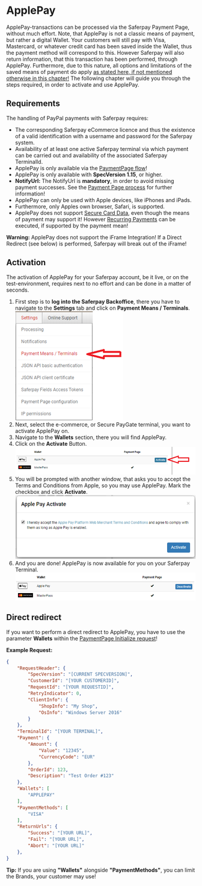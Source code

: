 # ApplePay

ApplePay-transactions can be processed via the Saferpay Payment Page, without much effort. Note, that ApplePay is not a classic means of payment, but rather a digital Wallet. Your customers will still pay with Visa, Mastercard, or whatever credit card has been saved inside the Wallet, thus the payment method will correspond to this. However Saferpay will also return information, that this transaction has been performed, through ApplePay. Furthermore, due to this nature, all options and limitations of the saved means of payment do apply [as stated here, if not mentioned otherwise in this chapter!](index.html#pm-functions)
The following chapter will guide you through the steps required, in order to activate and use ApplePay.

## <a name="ppal-requirement"></a> Requirements

The handling of PayPal payments with Saferpay requires:

* The corresponding Saferpay eCommerce licence and thus the existence of a valid identification with a username and password for the Saferpay system.
* Availability of at least one active Saferpay terminal via which payment can be carried out and availability of the associated Saferpay TerminalId.
* ApplePay is only available via the [PaymentPage flow](Integration_PP.html)!
* ApplePay is only available with **SpecVersion 1.15**, or higher.
* **NotifyUrl:** The NotifyUrl is **mandatory**, in order to avoid missing payment successes. See the <a href="Integration_PP.html">Payment Page process</a> for further information!
* ApplePay can only be used with Apple devices, like iPhones and iPads.
* Furthermore, only Apples own browser, Safari, is supported.
* ApplePay does not support [Secure Card Data](scd.html), even though the means of payment may support it! However [Recurring Payments](recurring.html) can be executed, if supported by the payment mean!

<div class="danger">
  <p><strong>Warning:</strong> ApplePay does not support the iFrame Integration! If a Direct Redirect (see below) is performed, Saferpay will break out of the iFrame!</p>
</div>

## <a name="apple-activation"></a> Activation

The activation of ApplePay for your Saferpay account, be it live, or on the test-environment, requires next to no effort and can be done in a matter of seconds.

1. First step is to **log into the Saferpay Backoffice**, there you have to navigate to the **Settings** tab and click on **Payment Means / Terminals**.
<br />![alt text](https://raw.githubusercontent.com/saferpay/sndbx/master/images/applepayBO1.png "ApplePay inside the Saferpay Backoffice")
2. Next, select the e-commerce, or Secure PayGate terminal, you want to activate ApplePay on. 
3. Navigate to the **Wallets** section, there you will find ApplePay.
4. Click on the **Activate** Button.
![alt text](https://raw.githubusercontent.com/saferpay/sndbx/master/images/applepayBO2.png "ApplePay inside the Saferpay Backoffice")
5. You will be prompted with another window, that asks you to accept the Terms and Conditions from Apple, so you may use ApplePay. Mark the checkbox and click **Activate**.
![alt text](https://raw.githubusercontent.com/saferpay/sndbx/master/images/applepayBO3.png "ApplePay inside the Saferpay Backoffice")
6. And you are done! ApplePay is now available for you on your Saferpay Terminal.
![alt text](https://raw.githubusercontent.com/saferpay/sndbx/master/images/applepayBO4.png "ApplePay inside the Saferpay Backoffice")

## <a name="apple-redirect"></a> Direct redirect

If you want to perform a direct redirect to ApplePay, you have to use the parameter **Wallets** within the [PaymentPage Initialize request](https://saferpay.github.io/jsonapi/#Payment_v1_PaymentPage_Initialize)!

**Example Request:**
```json 
{
    "RequestHeader": {
        "SpecVersion": "[CURRENT SPECVERSION]",
        "CustomerId": "[YOUR CUSTOMERID]",
        "RequestId": "[YOUR REQUESTID]",
        "RetryIndicator": 0,
        "ClientInfo": {
            "ShopInfo": "My Shop",
            "OsInfo": "Windows Server 2016"
        }
    },
    "TerminalId": "[YOUR TERMINAL]",
    "Payment": {
        "Amount": {
            "Value": "12345",
            "CurrencyCode": "EUR"
        },
        "OrderId": 123,
        "Description": "Test Order #123"
    },
    "Wallets": [
        "APPLEPAY"
    ],
    "PaymentMethods": [
        "VISA"
    ],
    "ReturnUrls": {
        "Success": "[YOUR URL]",
        "Fail": "[YOUR URL]",
        "Abort": "[YOUR URL]"
    },
}

```

<div class="info">
  <p><strong>Tip:</strong> If you are using <strong>"Wallets"</strong> alongside <strong>"PaymentMethods"</strong>, you can limit the Brands, your customer may use!</p>
</div>
